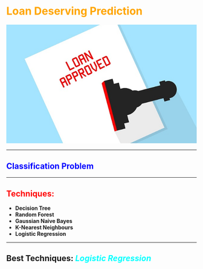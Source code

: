 # <span style="color:orange">**Loan Deserving Prediction**</span>

![Wine Quality](ln.png)

***

## <span style="color:blue">**Classification Problem**</span>

***

## <span style="color:red">**Techniques**: </span>
- **Decision Tree**
- **Random Forest**
- **Gaussian Naive Bayes**
- **K-Nearest Neighbours**
- **Logistic Regression**
  
***

## **Best Techniques:** <span style="color:cyan"> *Logistic Regression*</span>
